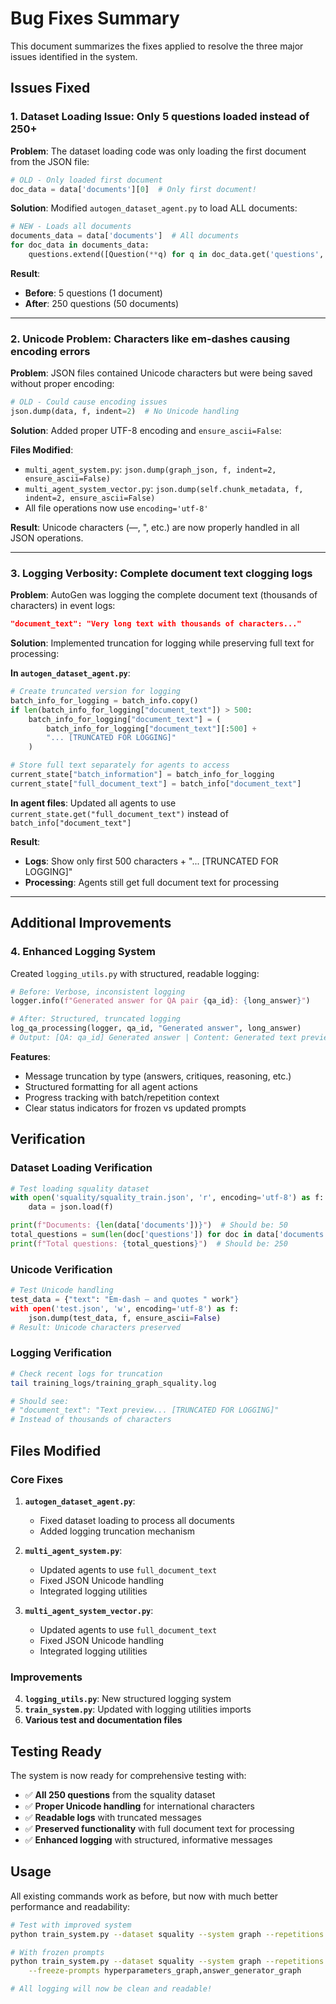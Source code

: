 # Bug Fixes Summary

This document summarizes the fixes applied to resolve the three major issues identified in the system.

## Issues Fixed

### 1. **Dataset Loading Issue**: Only 5 questions loaded instead of 250+

**Problem**: The dataset loading code was only loading the first document from the JSON file:
```python
# OLD - Only loaded first document
doc_data = data['documents'][0]  # Only first document!
```

**Solution**: Modified `autogen_dataset_agent.py` to load ALL documents:
```python
# NEW - Loads all documents
documents_data = data['documents']  # All documents
for doc_data in documents_data:
    questions.extend([Question(**q) for q in doc_data.get('questions', [])])
```

**Result**:
- **Before**: 5 questions (1 document)
- **After**: 250 questions (50 documents)

---

### 2. **Unicode Problem**: Characters like em-dashes causing encoding errors

**Problem**: JSON files contained Unicode characters but were being saved without proper encoding:
```python
# OLD - Could cause encoding issues
json.dump(data, f, indent=2)  # No Unicode handling
```

**Solution**: Added proper UTF-8 encoding and `ensure_ascii=False`:

**Files Modified**:
- `multi_agent_system.py`: `json.dump(graph_json, f, indent=2, ensure_ascii=False)`
- `multi_agent_system_vector.py`: `json.dump(self.chunk_metadata, f, indent=2, ensure_ascii=False)`
- All file operations now use `encoding='utf-8'`

**Result**: Unicode characters (—, ", etc.) are now properly handled in all JSON operations.

---

### 3. **Logging Verbosity**: Complete document text clogging logs

**Problem**: AutoGen was logging the complete document text (thousands of characters) in event logs:
```json
"document_text": "Very long text with thousands of characters..."
```

**Solution**: Implemented truncation for logging while preserving full text for processing:

**In `autogen_dataset_agent.py`**:
```python
# Create truncated version for logging
batch_info_for_logging = batch_info.copy()
if len(batch_info_for_logging["document_text"]) > 500:
    batch_info_for_logging["document_text"] = (
        batch_info_for_logging["document_text"][:500] +
        "... [TRUNCATED FOR LOGGING]"
    )

# Store full text separately for agents to access
current_state["batch_information"] = batch_info_for_logging
current_state["full_document_text"] = batch_info["document_text"]
```

**In agent files**: Updated all agents to use `current_state.get("full_document_text")` instead of `batch_info["document_text"]`

**Result**:
- **Logs**: Show only first 500 characters + "... [TRUNCATED FOR LOGGING]"
- **Processing**: Agents still get full document text for processing

---

## Additional Improvements

### 4. **Enhanced Logging System**

Created `logging_utils.py` with structured, readable logging:

```python
# Before: Verbose, inconsistent logging
logger.info(f"Generated answer for QA pair {qa_id}: {long_answer}")

# After: Structured, truncated logging
log_qa_processing(logger, qa_id, "Generated answer", long_answer)
# Output: [QA: qa_id] Generated answer | Content: Generated text preview...
```

**Features**:
- Message truncation by type (answers, critiques, reasoning, etc.)
- Structured formatting for all agent actions
- Progress tracking with batch/repetition context
- Clear status indicators for frozen vs updated prompts

## Verification

### Dataset Loading Verification
```python
# Test loading squality dataset
with open('squality/squality_train.json', 'r', encoding='utf-8') as f:
    data = json.load(f)

print(f"Documents: {len(data['documents'])}")  # Should be: 50
total_questions = sum(len(doc['questions']) for doc in data['documents'])
print(f"Total questions: {total_questions}")  # Should be: 250
```

### Unicode Verification
```python
# Test Unicode handling
test_data = {"text": "Em-dash — and quotes " work"}
with open('test.json', 'w', encoding='utf-8') as f:
    json.dump(test_data, f, ensure_ascii=False)
# Result: Unicode characters preserved
```

### Logging Verification
```bash
# Check recent logs for truncation
tail training_logs/training_graph_squality.log

# Should see:
# "document_text": "Text preview... [TRUNCATED FOR LOGGING]"
# Instead of thousands of characters
```

## Files Modified

### Core Fixes
1. **`autogen_dataset_agent.py`**:
   - Fixed dataset loading to process all documents
   - Added logging truncation mechanism

2. **`multi_agent_system.py`**:
   - Updated agents to use `full_document_text`
   - Fixed JSON Unicode handling
   - Integrated logging utilities

3. **`multi_agent_system_vector.py`**:
   - Updated agents to use `full_document_text`
   - Fixed JSON Unicode handling
   - Integrated logging utilities

### Improvements
4. **`logging_utils.py`**: New structured logging system
5. **`train_system.py`**: Updated with logging utilities imports
6. **Various test and documentation files**

## Testing Ready

The system is now ready for comprehensive testing with:
- ✅ **All 250 questions** from the squality dataset
- ✅ **Proper Unicode handling** for international characters
- ✅ **Readable logs** with truncated messages
- ✅ **Preserved functionality** with full document text for processing
- ✅ **Enhanced logging** with structured, informative messages

## Usage

All existing commands work as before, but now with much better performance and readability:

```bash
# Test with improved system
python train_system.py --dataset squality --system graph --repetitions 2

# With frozen prompts
python train_system.py --dataset squality --system graph --repetitions 2 \
    --freeze-prompts hyperparameters_graph,answer_generator_graph

# All logging will now be clean and readable!
```